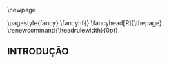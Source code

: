 \newpage

\pagestyle{fancy}
\fancyhf{}
\fancyhead[R]{\thepage}
\renewcommand{\headrulewidth}{0pt}

## INTRODUÇÃO